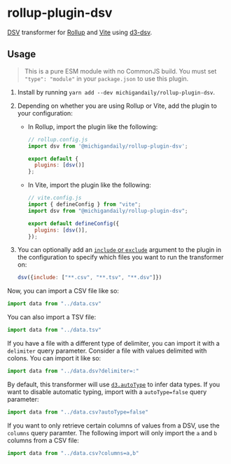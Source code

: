 # rollup-plugin-dsv

[DSV](https://en.wikipedia.org/wiki/Delimiter-separated_values) transformer for [Rollup](https://rollupjs.org) and [Vite](https://vitejs.dev/) using [d3-dsv](https://github.com/d3/d3-dsv).

## Usage

> This is a pure ESM module with no CommonJS build. You must set `"type": "module"` in your `package.json` to use this plugin.

1. Install by running `yarn add --dev michigandaily/rollup-plugin-dsv`.
2. Depending on whether you are using Rollup or Vite, add the plugin to your configuration:
   - In Rollup, import the plugin like the following:

     ```javascript
     // rollup.config.js
     import dsv from '@michigandaily/rollup-plugin-dsv';
  
     export default {
       plugins: [dsv()]
     };
     ```

   - In Vite, import the plugin like the following:

     ```javascript
     // vite.config.js
     import { defineConfig } from "vite";
     import dsv from "@michigandaily/rollup-plugin-dsv";
     
     export default defineConfig({
       plugins: [dsv()],
     });
     ```

3. You can optionally add an [`include` or `exclude`](https://github.com/rollup/plugins/tree/master/packages/pluginutils#createfilter) argument to the plugin in the configuration to specify which files you want to run the transformer on:

   ```javascript
   dsv({include: ["**.csv", "**.tsv", "**.dsv"]})
   ```

Now, you can import a CSV file like so:

```javascript
import data from "../data.csv"
```

You can also import a TSV file:

```javascript
import data from "../data.tsv"
```

If you have a file with a different type of delimiter,  you can import it with a `delimiter` query parameter. Consider a file with values delimited with colons. You can import it like so:

```javascript
import data from "../data.dsv?delimiter=:"
```

By default, this transformer will use [`d3.autoType`](https://github.com/d3/d3-dsv#autoType) to infer data types. If you want to disable automatic typing, import with a `autoType=false` query parameter:

```javascript
import data from "../data.csv?autoType=false"
```

If you want to only retrieve certain columns of values from a DSV, use the `columns` query paramter. The following import will only import the `a` and `b` columns from a CSV file:

```javascript
import data from "../data.csv?columns=a,b"
```
